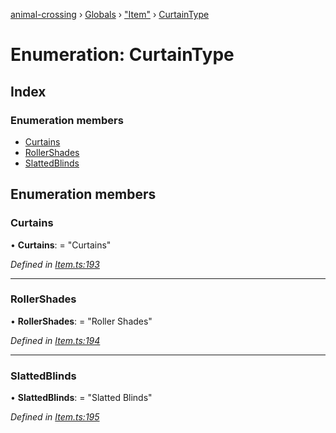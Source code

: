 [animal-crossing](../README.md) › [Globals](../globals.md) › ["Item"](../modules/_item_.md) › [CurtainType](_item_.curtaintype.md)

# Enumeration: CurtainType

## Index

### Enumeration members

* [Curtains](_item_.curtaintype.md#curtains)
* [RollerShades](_item_.curtaintype.md#rollershades)
* [SlattedBlinds](_item_.curtaintype.md#slattedblinds)

## Enumeration members

###  Curtains

• **Curtains**: = "Curtains"

*Defined in [Item.ts:193](https://github.com/Norviah/animal-crossing/blob/cd5681f/module/types/Item.ts#L193)*

___

###  RollerShades

• **RollerShades**: = "Roller Shades"

*Defined in [Item.ts:194](https://github.com/Norviah/animal-crossing/blob/cd5681f/module/types/Item.ts#L194)*

___

###  SlattedBlinds

• **SlattedBlinds**: = "Slatted Blinds"

*Defined in [Item.ts:195](https://github.com/Norviah/animal-crossing/blob/cd5681f/module/types/Item.ts#L195)*
